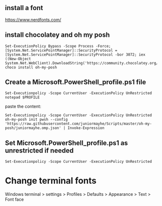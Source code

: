 ## install a font
https://www.nerdfonts.com/

## install chocolatey and oh my posh
```
Set-ExecutionPolicy Bypass -Scope Process -Force; [System.Net.ServicePointManager]::SecurityProtocol = [System.Net.ServicePointManager]::SecurityProtocol -bor 3072; iex ((New-Object System.Net.WebClient).DownloadString('https://community.chocolatey.org/install.ps1'))
choco install oh-my-posh
```

## Create a Microsoft.PowerShell_profile.ps1 file
```
Set-Executionpolicy -Scope CurrentUser -ExecutionPolicy UnRestricted
notepad $PROFILE
```
paste the content:
```
Set-Executionpolicy -Scope CurrentUser -ExecutionPolicy UnRestricted
oh-my-posh init pwsh --config 'https://raw.githubusercontent.com/juniormayhe/Scripts/master/oh-my-posh/juniormayhe.omp.json' | Invoke-Expression
```

## Set Microsoft.PowerShell_profile.ps1 as unrestricted if needed
```
Set-Executionpolicy -Scope CurrentUser -ExecutionPolicy UnRestricted
```

# Change terminal fonts
Windows terminal > settings > Profiles > Defaults > Appearance > Text > Font face
